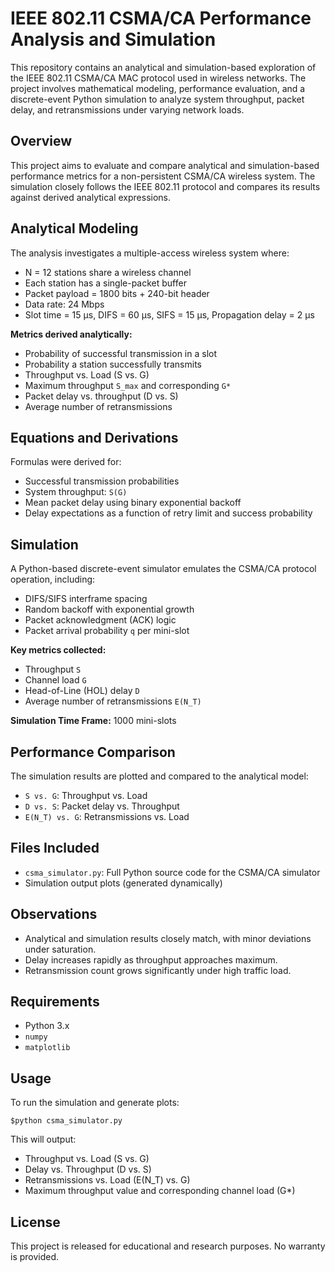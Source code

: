# IEEE 802.11 CSMA/CA Performance Analysis and Simulation

This repository contains an analytical and simulation-based exploration of the IEEE 802.11 CSMA/CA MAC protocol used in wireless networks. The project involves mathematical modeling, performance evaluation, and a discrete-event Python simulation to analyze system throughput, packet delay, and retransmissions under varying network loads.

## Overview

This project aims to evaluate and compare analytical and simulation-based performance metrics for a non-persistent CSMA/CA wireless system. The simulation closely follows the IEEE 802.11 protocol and compares its results against derived analytical expressions.

## Analytical Modeling

The analysis investigates a multiple-access wireless system where:
- N = 12 stations share a wireless channel
- Each station has a single-packet buffer
- Packet payload = 1800 bits + 240-bit header
- Data rate: 24 Mbps
- Slot time = 15 µs, DIFS = 60 µs, SIFS = 15 µs, Propagation delay = 2 µs

**Metrics derived analytically:**
- Probability of successful transmission in a slot
- Probability a station successfully transmits
- Throughput vs. Load (S vs. G)
- Maximum throughput `S_max` and corresponding `G*`
- Packet delay vs. throughput (D vs. S)
- Average number of retransmissions

## Equations and Derivations

Formulas were derived for:
- Successful transmission probabilities
- System throughput: `S(G)`
- Mean packet delay using binary exponential backoff
- Delay expectations as a function of retry limit and success probability

## Simulation

A Python-based discrete-event simulator emulates the CSMA/CA protocol operation, including:
- DIFS/SIFS interframe spacing
- Random backoff with exponential growth
- Packet acknowledgment (ACK) logic
- Packet arrival probability `q` per mini-slot

**Key metrics collected:**
- Throughput `S`
- Channel load `G`
- Head-of-Line (HOL) delay `D`
- Average number of retransmissions `E(N_T)`

**Simulation Time Frame:** 1000 mini-slots

## Performance Comparison

The simulation results are plotted and compared to the analytical model:
- `S vs. G`: Throughput vs. Load
- `D vs. S`: Packet delay vs. Throughput
- `E(N_T) vs. G`: Retransmissions vs. Load

## Files Included

- `csma_simulator.py`: Full Python source code for the CSMA/CA simulator
- Simulation output plots (generated dynamically)

## Observations

- Analytical and simulation results closely match, with minor deviations under saturation.
- Delay increases rapidly as throughput approaches maximum.
- Retransmission count grows significantly under high traffic load.

## Requirements

- Python 3.x
- `numpy`
- `matplotlib`

## Usage

To run the simulation and generate plots:

`$python csma_simulator.py`

This will output:
- Throughput vs. Load (S vs. G)
- Delay vs. Throughput (D vs. S)
- Retransmissions vs. Load (E(N_T) vs. G)
- Maximum throughput value and corresponding channel load (G*)

## License
This project is released for educational and research purposes. No warranty is provided.
